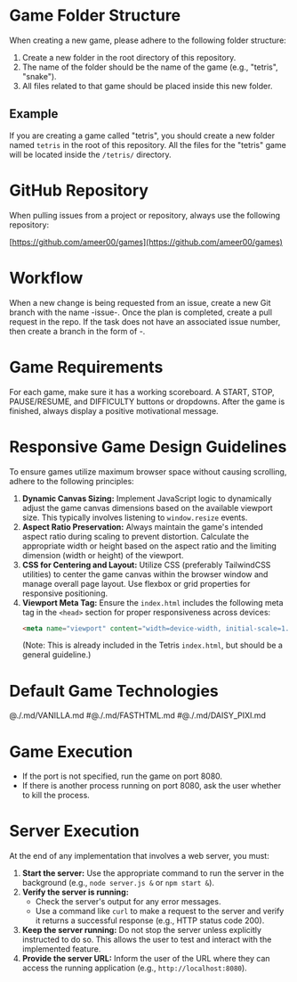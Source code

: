 # Game Folder Structure

When creating a new game, please adhere to the following folder structure:

1.  Create a new folder in the root directory of this repository.
2.  The name of the folder should be the name of the game (e.g., "tetris", "snake").
3.  All files related to that game should be placed inside this new folder.

## Example

If you are creating a game called "tetris", you should create a new folder named `tetris` in the root of this repository. All the files for the "tetris" game will be located inside the `/tetris/` directory.

# GitHub Repository

When pulling issues from a project or repository, always use the following repository:

[https://github.com/ameer00/games](https://github.com/ameer00/games)

# Workflow

When a new change is being requested from an issue, create a new Git branch with the name <date as in YY-MM-DD>-issue-<issueNumber>. Once the plan is completed, create a pull request in the repo.
If the task does not have an associated issue number, then create a branch in the form of <date in YY-MM-YY>-<planName>.

# Game Requirements

For each game, make sure it has a working scoreboard. A START, STOP, PAUSE/RESUME, and DIFFICULTY buttons or dropdowns. After the game is finished, always display a positive motivational message.

# Responsive Game Design Guidelines

To ensure games utilize maximum browser space without causing scrolling, adhere to the following principles:

1.  **Dynamic Canvas Sizing:** Implement JavaScript logic to dynamically adjust the game canvas dimensions based on the available viewport size. This typically involves listening to `window.resize` events.
2.  **Aspect Ratio Preservation:** Always maintain the game's intended aspect ratio during scaling to prevent distortion. Calculate the appropriate width or height based on the aspect ratio and the limiting dimension (width or height) of the viewport.
3.  **CSS for Centering and Layout:** Utilize CSS (preferably TailwindCSS utilities) to center the game canvas within the browser window and manage overall page layout. Use flexbox or grid properties for responsive positioning.
4.  **Viewport Meta Tag:** Ensure the `index.html` includes the following meta tag in the `<head>` section for proper responsiveness across devices:
    ```html
    <meta name="viewport" content="width=device-width, initial-scale=1.0">
    ```
    (Note: This is already included in the Tetris `index.html`, but should be a general guideline.)

# Default Game Technologies

@./.md/VANILLA.md
#@./.md/FASTHTML.md
#@./.md/DAISY_PIXI.md

# Game Execution

-   If the port is not specified, run the game on port 8080.
-   If there is another process running on port 8080, ask the user whether to kill the process.

# Server Execution

At the end of any implementation that involves a web server, you must:

1.  **Start the server:** Use the appropriate command to run the server in the background (e.g., `node server.js &` or `npm start &`).
2.  **Verify the server is running:**
    -   Check the server's output for any error messages.
    -   Use a command like `curl` to make a request to the server and verify it returns a successful response (e.g., HTTP status code 200).
3.  **Keep the server running:** Do not stop the server unless explicitly instructed to do so. This allows the user to test and interact with the implemented feature.
4.  **Provide the server URL:** Inform the user of the URL where they can access the running application (e.g., `http://localhost:8080`).